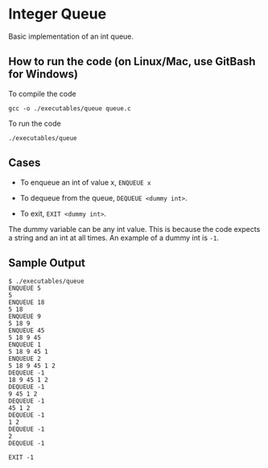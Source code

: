 # Integer Queue

Basic implementation of an int queue.

## How to run the code (on Linux/Mac, use GitBash for Windows)

To compile the code
```
gcc -o ./executables/queue queue.c
```

To run the code
```
./executables/queue
```

## Cases

* To enqueue an int of value x, ```ENQUEUE x```

* To dequeue from the queue, ```DEQUEUE <dummy int>```. 

* To exit, ```EXIT <dummy int>```.

The dummy variable can be any int value. This is because the code expects a string and an int at all times. An example of a dummy int is ```-1```.

## Sample Output

```
$ ./executables/queue
ENQUEUE 5
5 
ENQUEUE 18
5 18 
ENQUEUE 9
5 18 9 
ENQUEUE 45
5 18 9 45 
ENQUEUE 1
5 18 9 45 1 
ENQUEUE 2
5 18 9 45 1 2 
DEQUEUE -1
18 9 45 1 2 
DEQUEUE -1
9 45 1 2 
DEQUEUE -1
45 1 2 
DEQUEUE -1
1 2 
DEQUEUE -1
2 
DEQUEUE -1

EXIT -1
```
